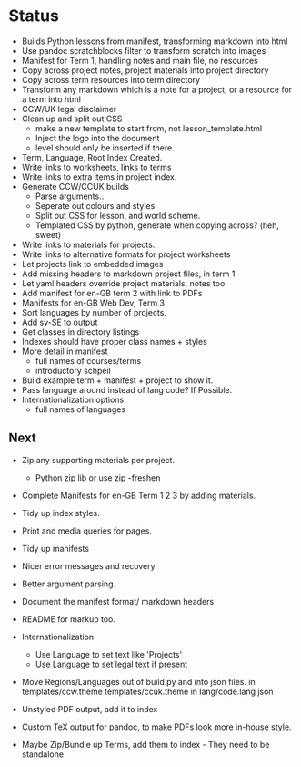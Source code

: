# Status

- Builds Python lessons from manifest, transforming markdown into html
- Use pandoc scratchblocks filter to transform scratch into images
- Manifest for Term 1, handling notes and main file, no resources
- Copy across project notes, project materials into project directory
- Copy across term resources into term directory
- Transform any markdown which is a note for a project, or a resource for a term into html
- CCW/UK legal disclaimer
- Clean up and split out CSS
    - make a new template to start from, not lesson_template.html
    - Inject the logo into the document
    - level should only be inserted if there.
- Term, Language, Root Index Created.
- Write links to worksheets, links to terms
- Write links to extra items in project index.
- Generate CCW/CCUK builds
    - Parse arguments..
    - Seperate out colours and styles
    - Split out CSS for lesson, and world scheme.
    - Templated CSS by python, generate when copying across? (heh, sweet)
- Write links to materials for projects.
- Write links to alternative formats for project worksheets
- Let projects link to embedded images
- Add missing headers to markdown project files, in term 1
- Let yaml headers override project materials, notes too
- Add manifest for en-GB term 2 with link to PDFs
- Manifests for en-GB Web Dev, Term 3
- Sort languages by number of projects.
- Add sv-SE to output
- Get classes in directory listings
- Indexes should have proper class names + styles
- More detail in manifest
    - full names of courses/terms
    - introductory schpeil
- Build example term + manifest + project to show it.
- Pass language around instead of lang code? If Possible.
- Internationalization options
    - full names of languages

## Next


- Zip any supporting materials per project.
    - Python zip lib or use zip -freshen
    
- Complete Manifests for en-GB Term 1 2 3 by adding materials.

- Tidy up index styles.
- Print and media queries for pages.

- Tidy up manifests

- Nicer error messages and recovery
- Better argument parsing.

- Document the manifest format/ markdown headers
- README for markup too.

- Internationalization
    - Use Language to set text like 'Projects'
    - Use Language to set legal text if present

- Move Regions/Languages out of build.py and into json files.
    in templates/ccw.theme templates/ccuk.theme
    in lang/code.lang json

- Unstyled PDF output, add it to index
- Custom TeX output for pandoc, to make PDFs look more in-house style.
- Maybe Zip/Bundle up Terms, add them to index - They need to be standalone

